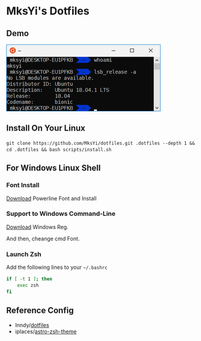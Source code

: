 # MksYi's Dotfiles
## Demo
![Demo](img/img.png)

## Install On Your Linux
`git clone https://github.com/MksYi/dotfiles.git .dotfiles --depth 1 && cd .dotfiles && bash scripts/install.sh`

## For Windows Linux Shell  

### Font Install
[Download](https://raw.githubusercontent.com/MksYi/dotfiles/master/windows/DejaVu%20Sans%20Mono%20Bold%20for%20Powerline.ttf) Powerline Font and Install  

### Support to Windows Command-Line
[Download](https://raw.githubusercontent.com/MksYi/dotfiles/master/windows/for_Windows_font.reg) Windows Reg.

And then, cheange cmd Font.  

### Launch Zsh

Add the following lines to your `~/.bashrc`
```bash
if [ -t 1 ]; then
    exec zsh
fi
```
## Reference Config

- Inndy/[dotfiles](https://github.com/Inndy/dotfiles)
- iplaces/[astro-zsh-theme](https://github.com/iplaces/astro-zsh-theme)
